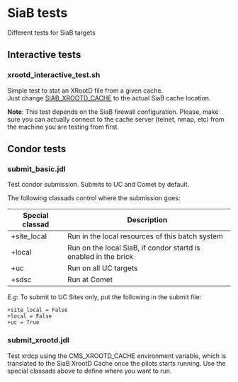 # SiaB tests
 Different tests for SiaB targets

## Interactive tests
### xrootd\_interactive\_test.sh
Simple test to stat an XRootD file from a given cache.  
Just change [SIAB\_XROOTD\_CACHE](https://github.com/khurtado/siab-tests/blob/master/xrootd_interactive_test.sh#L3) to the actual SiaB cache location.

**Note**: This test depends on the SiaB firewall configuration. Please, make sure you can actually connect to the cache server (telnet, nmap, etc) from the machine you are testing from first.

## Condor tests
### submit\_basic.jdl
Test condor submission. Submits to UC and Comet by default.

The following classads control where the submission goes:

|Special classad|Description|
|----------------|-----|
|+site\_local| Run in the local resources of this batch system|
|+local| Run on the local SiaB, if condor startd is enabled in the brick|
|+uc| Run on all UC targets|
|+sdsc| Run at Comet|

*E.g*: To submit to UC Sites only, put the following in the submit file:
```
+site_local = False
+local = False
+uc = True
```
### submit\_xrootd.jdl
Test xrdcp using the CMS\_XROOTD\_CACHE environment variable, which is translated to the SiaB XrootD Cache once the pilots starts running. Use the special classads above to define where you want to run.
